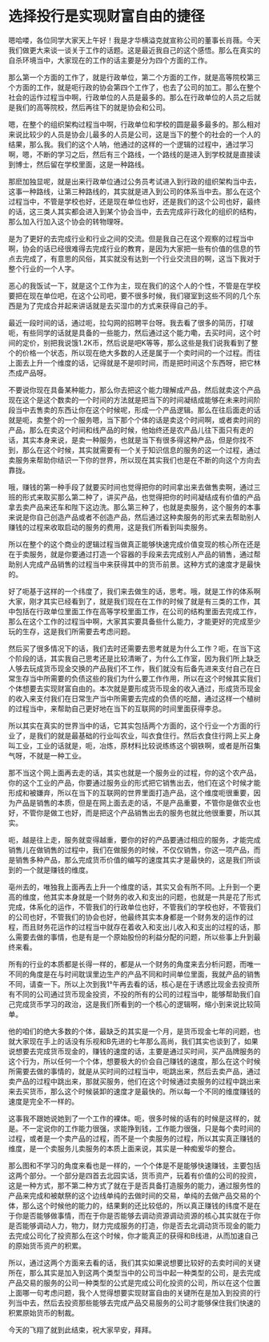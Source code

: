 # 选择投行是实现财富自由的捷径



嗯哈喽，各位同学大家天上午好！我是才华横溢克就宣称公司的董事长肖薇。今天我们做更大来谈一谈关于工作的话题。这是最近我自己的这个感悟。那么在真实的自杀环境当中，大家现在的工作的话主要是分为四个方面的工作。


那么第一个方面的工作了，就是行政单位，第二个方面的工作，就是高等院校第三个方面的工作，就是呃行政的协会第四个工作了，也去了公司的加工。那么在整个社会的运作过程当中啊，行政单位的人员是最多的。那么在行政单位的人员之后就是我们的高等院校，然后再往下的就是协会和公司。


嗯，在整个的组织架构过程当中啊，行政单位和学校的圆是最多最多的。那么相对来说比较少的人员是协会儿最多的人员是公司，这是当下的整个的社会的一个人的结果，那么我。我们的这个人呐，他通过的这样的一个逻辑的过程中，通过学习啊，嗯，不断的学习之后，然后有三个路线，一个路线的是进入到学校就是直接读到博士，然后留在学校里面，这是一种路线。


那麽加独显呢，就是出来行政单位通过公务员考试进入到行政的组织架构当中去，这事一种路线，让第三种路线的，其实就是进入到公司的体系当中去。那么在这个过程当中，不管是学校也好，还是现在单位也好，还是我们的这个公司也好，最终的话，这三类人其实都会进入到某个协会当中，去去完成非行政化的组织的结构，那么加入行加入这个协会的转物理呀。


是为了更好的去完成行业和行业之间的交流。但是我自己在这个观察的过程当中啊，协会的话已经很难得去完成行业的教育，是因为大家把一些有价值的信息的节点去完成了，有意思的风俗，其实就没有达到一个行业交流目的啊，这当下我对于整个行业的一个人字。


恶心的我饭试一下，就是这个工作为主，现在我们的这个人的个性，不管是在学校要把在现在单位吧，在这个公司吧，要不很多时候，我们寝室到这些不同的几个东西是为了完成合并起来讲话就是去买湿巾的方式来获得自己的手。


最近一段时间的话，通过呃，拉勾网的招聘平台呀。我去看了很多的简历，打啵呃，有些同学的话就是具备的一些能力，然后通过这个能力嘞，去买时间，这个时间的定价，别把我说饿1.2K币，然后说是吧K等等，那么这些是我们说我看到了整个的价格一个状态，所以现在绝大多数的人还是属于一个卖时间的一个过程。而往上面去上升一个维度的话，记得就是不是呗时间，而是把时间这个东西呀，把它林杰成产品呀。


不要说你现在具备某种能力，那么你去把这个能力理解成产品，然后就卖这个产品现在这个是这个数卖的一个时间的方法就是把当下的时间凝结成能够在未来时间阶段当中去售卖的东西让你在这个时候呢，形成一个产品逻辑。那么在往后面走的话就是呃，卖整个的一个服务嗯，当下那个个体的话是卖这个时间啊，或者卖时间的产品，那么在卖这个时间和线产品的时候，他始终还是农产品儿往下面只有走的话，其实本身来说，是卖一种服务，也就是当下有很多得这种产品，但是你找不到，那么在这个时候，其实就需要有一个关于知识信息的服务的这一个过程，通过卖服务来帮助你结识一下你的世界，所以现在其实我们也是在不断的向这个方向去靠拢。


哦，赚钱的第一种手段了就要买时间也觉得把你的时间拿出来去做售卖啊，通过三班的形式来取买那么第二种了，讲买产品，也觉得把你的时间凝结成有价值的产品拿去卖产品来还车和陛下这边洗。那么第三种了，也就是卖服务，这个服务的本事来说是你自己创造产品或者不创造产品，然后通过这种卖服务的形式来去帮助别人赚钱的过程来收取启动的服务的费用，这是我们所看到叫卖服务。


所以在整个的这个商业的逻辑过程当做真正能够快速完成价值变现的核心所在还是在于卖服务，就是你要通过打造一个容器的手段来去完成别人产品的销售，通过帮助别人完成产品销售的过程当中来获得其中的货币前景。这种方式的速度才是最快的。


好了呃基于这样的一个纬度了，我们来去做生的话，思考。哦，就是工作的体系啊大家，刚才其实已经看到了，就是我们现在在工作的时候了就是有三类的工作，其中包括在行政单位里面工作在高等学校里面工作，在公司的结构里面去完成工作，那么在这个工作的过程当中啊，大家其实要具备些什么能力，才能更好的完成至少玩的生存，这是我们所需要去考虑问题。


然后买了很多情况下的话，我们去时还需要去思考就是为什么工作？呃，在当下这个阶段的话，其实我自己思考还是比较清晰了，为什么工作室，因为我们所上缺乏人够去玩成货币现金交换的产品我们不工作，我们就没有后备先进来支付自己在日常生存当中所需要的负债这些的我们为什么要工作作用，所以在这个时候其实我们个体想要去实现财富自由的。本次就是要形成货币现金的收入通过，形成货币现金的收入来支付我们在日常生产当中所需要去完成的负债的吃醋，通过这样一个植树的过程当中，来帮助自己更好地在当下的互联网的时间里面获得李总。


所以其实在真实的世界当中的话，它其实包括两个方面的，这个行业一个方面的行业了，是我们的就是最基础的行业叫农业，叫衣食住行。然后衣食住行网上买上身叫工业，工业的话就是，呃，冶炼，原材料比较说练练这个钢铁啊，或者是所召集气呀，不就是一种工业。


那不当这个网上面再去走的话，其实也就是一个服务业的过程，你的这个农产品，你的这个工业的产品，你要通过服务业的形式把它销售出去，他们在这个时候才能形成和被嫌弃，所以在当下的互联网的世界里面打造产品，这个维度呃很重要，因为产品是销售的本质，但是在网上面去走的话，不是产品重要，不管你是做农业也好，不管你是做工也好，而是把这个产品销售出去的服务也就比他很重要，所以其实。


呃，越是往上走，服务就变得越重，要你的好的产品要通过相应的服务，才能完成销售儿在做销售的过程中，我们在做服务的时候，不仅仅销售，你这一项产品，而是销售多种产品，那么完成货币价值的编写的速度其实才是最快的，这是我们所谈到的一个就是赚钱的维度。


亳州去的，唯独我上面再去上升一个维度的话，其实又会有所不同。上升到一个更高的维度，他其实本身就是一个财务的收入和支出的问题，也就是一共是花了形式完成，体系化的运作，不管我们的行政单位也好，不管我们的学校也好，不管我们的公司也好，不管我们的协会也好，他最终其实本身都是一个财务发的运作的过程，而且财务花运作的过程当中就存在着收入和支出儿收入和支出的过程的话，那么需要去做的事情，也是有是一个原始股份的利益分配的问题，所以些事上升到最终来看。


所有的行业的本质都是长得一样的，都是从一个财务的角度来去分析问题，而唯一不同的角度是在与时间耽误里边生产的产品不同和时间单位里面，我就产品的销售不同，请查一下。所以上次到我1°午再去看的话，核心是在于诱惑比现金去投资所有不同的公司通过货币现金投资，不投的所有的公司的过程当中，能够帮助我们自己完成货币学习的政治，这是我们所看到的一个核心的逻辑啊，缩小到来说比较简单。


他的咱们的绝大多数的个体，最缺乏的其实是一个月，是货币现金七年的问题，也就大家现在手上的话没有乐视和B先进的七年那么高尚，我们其实也谈到了，如果说想要去完成货币现金的，赚钱的速度的话，主要是通过买时间，买产品牌服务的这个行为，所以任何一个个体，想要极大的价会自己赚钱的速度，那么在这个时候所需要去做的事情的，就是从买时间的过程当中，呃跳出来，然后去卖产品，通过卖产品的过程中跳出来，那就买服务，他们在这个时候通过卖服务的过程中跳出来来去买货币，那么这个时候装卸的速度才是最快的。所以每一个不同的维度赚钱的速度是完全不一样的。


这事我不跟她说她到了一个工作的裸体。呃，很多时候的话有的时候是这样的，就是。不一定说你的工作能力很强，求能挣到钱，工作能力很强，只是每个卖时间的过程，或者是一个卖产品的过程，而不是一个卖服务的过程，所以其实真正赚钱的维度，是一个卖服务儿卖服务的本质上面来说，其实是一种痴爰华的整合。


那么图和不学习的角度来看也是一样的，一个个体是不是能够快速赚钱，主要包括这两个部分。一个部分是四首去北园实话，货币资产，玩着有价值的公司的投资，这是一种方式，那不第二种方式了就在于是否具备打造服务的能力，通过服务性的产品来完成和被献祭的这个边线单纯的去做时间的交易，单纯的去做产品交易的个体，那么这个时候他的能力的，结果剩的还比较低的，所以真正赚钱的纬度不是在于你是否能够做事情，而在于你是否能够去调动资源调动资源的核心其实就在于你是否能够调动人力，物力，财力完成服务的打造，你是否去北调动货币现金的能力去完成公司化了投资那么在这个时候，你才能真正的获得和B线进，从而加速自己的原始货币资产的积累。


所以，通过这两个方面来去看的话，我们其实如果说想要比较好的去卖时间的关键所在，那么其实是加入到这两个类型当中的公司当中起一种类型的公司，是去完成产品交易的服务的公司一种类型的公式是完成公司化投资的公司，所以在这个位置上面哪一句考虑问题，我个人觉得想要实现财富自由的关键所在是加入到投资的行列当中去，然后去投资那些能够去完成产品交易服务的公司才能够保住我们快速的积累原始货币的制裁。


今天的飞翔了就到此结束，祝大家早安，拜拜。
